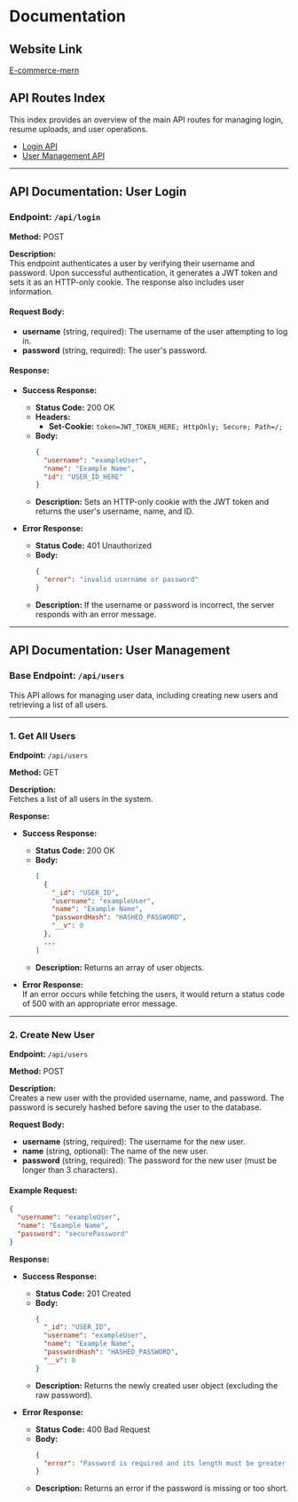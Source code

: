 # Documentation

## Website Link

[E-commerce-mern](https://e-commerce-mern-upjg.onrender.com/)

## API Routes Index

This index provides an overview of the main API routes for managing login, resume uploads, and user operations.


- [Login API](#api-documentation-user-login)
- [User Management API](#api-documentation-user-management)

---

## API Documentation: User Login

### Endpoint: `/api/login`

**Method:** POST

**Description:**  
This endpoint authenticates a user by verifying their username and password. Upon successful authentication, it generates a JWT token and sets it as an HTTP-only cookie. The response also includes user information.

#### Request Body:
- **username** (string, required): The username of the user attempting to log in.
- **password** (string, required): The user's password.

#### Response:

- **Success Response:**
  - **Status Code:** 200 OK
  - **Headers:**
    - **Set-Cookie:** `token=JWT_TOKEN_HERE; HttpOnly; Secure; Path=/;`
  - **Body:**
    ```json
    {
      "username": "exampleUser",
      "name": "Example Name",
      "id": "USER_ID_HERE"
    }
    ```
  - **Description:** Sets an HTTP-only cookie with the JWT token and returns the user's username, name, and ID.

- **Error Response:**
  - **Status Code:** 401 Unauthorized
  - **Body:**
    ```json
    {
      "error": "invalid username or password"
    }
    ```
  - **Description:** If the username or password is incorrect, the server responds with an error message.

---

## API Documentation: User Management

### Base Endpoint: `/api/users`

This API allows for managing user data, including creating new users and retrieving a list of all users.

---

### 1. **Get All Users**

**Endpoint:** `/api/users`

**Method:** GET

**Description:**  
Fetches a list of all users in the system.

**Response:**
- **Success Response:**
  - **Status Code:** 200 OK
  - **Body:**
    ```json
    [
      {
        "_id": "USER_ID",
        "username": "exampleUser",
        "name": "Example Name",
        "passwordHash": "HASHED_PASSWORD",
        "__v": 0
      },
      ...
    ]
    ```
  - **Description:** Returns an array of user objects.

- **Error Response:**  
  If an error occurs while fetching the users, it would return a status code of 500 with an appropriate error message.

---

### 2. **Create New User**

**Endpoint:** `/api/users`

**Method:** POST

**Description:**  
Creates a new user with the provided username, name, and password. The password is securely hashed before saving the user to the database.

**Request Body:**
- **username** (string, required): The username for the new user.
- **name** (string, optional): The name of the new user.
- **password** (string, required): The password for the new user (must be longer than 3 characters).

#### Example Request:
```json
{
  "username": "exampleUser",
  "name": "Example Name",
  "password": "securePassword"
}
```

**Response:**
- **Success Response:**
  - **Status Code:** 201 Created
  - **Body:**
    ```json
    {
      "_id": "USER_ID",
      "username": "exampleUser",
      "name": "Example Name",
      "passwordHash": "HASHED_PASSWORD",
      "__v": 0
    }
    ```
  - **Description:** Returns the newly created user object (excluding the raw password).

- **Error Response:**
  - **Status Code:** 400 Bad Request
  - **Body:**
    ```json
    {
      "error": "Password is required and its length must be greater than 3" || "username or/and name is required" || "Username should be greater than 3 characters" 
    }
    ```
  - **Description:** Returns an error if the password is missing or too short.
